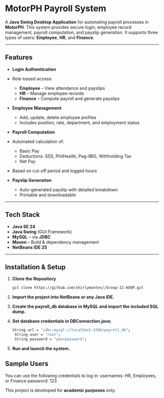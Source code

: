 # MotorPH Payroll System

A **Java Swing Desktop Application** for automating payroll processes in **MotorPH**. This system provides secure login, employee record management, payroll computation, and payslip generation. It supports three types of users: **Employee**, **HR**, and **Finance**.

---

##  Features

-  **Login Authentication**
  - Role-based access:
      - **Employee** – View attendance and payslips
      - **HR** – Manage employee records
      - **Finance** – Compute payroll and generate payslips

-  **Employee Management**
    - Add, update, delete employee profiles
    - Includes position, rate, department, and employment status

-  **Payroll Computation**
  - Automated calculation of:
    - Basic Pay
    - Deductions: SSS, PhilHealth, Pag-IBIG, Withholding Tax
    - Net Pay
  - Based on cut-off period and logged hours

- **Payslip Generation**
    - Auto-generated payslip with detailed breakdown
    - Printable and downloadable

---

## Tech Stack

- **Java SE 24**
- **Java Swing** (GUI Framework)
- **MySQL** – via **JDBC**
- **Maven** – Build & dependency management
- **NetBeans IDE 25**

---

## Installation & Setup

1. **Clone the Repository**
   ```bash
   git clone https://github.com/shirlymontes//Group-11-AOOP.git
2. **Import the project into NetBeans or any Java IDE.**

3. **Create the payroll_db database in MySQL and import the included SQL dump.**

4. **Set database credentials in DBConnection.java:**
   ```bash
   String url = "jdbc:mysql://localhost:3306/payroll_db";
    String user = "root";
    String password = "yourpassword";
5. **Run and launch the system.**

## Sample Users
You can use the following credentials to log in:
usernames: HR, Employees, or Finance
password: 123

This project is developed for **academic purposes** only. 

